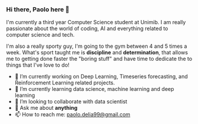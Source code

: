 ### Hi there, Paolo here 👋

I'm currently a third year Computer Science student at Unimib. I am really passionate about the world of coding, AI and everything related to computer science and tech.

I'm also a really sporty guy, I'm going to the gym between 4 and 5 times a week. What's sport taught me is **discipline** and **determination**, that allows me to getting done faster the "boring stuff" and have time to dedicate the to things that I've love to do!

- 🔭 I’m currently working on Deep Learning, Timeseries forecasting, and Reinforcement Learning related projects.
- 🌱 I’m currently learning data science, machine learning and deep learning
- 👯 I’m looking to collaborate with data scientist
- 💬 Ask me about **anything**
- 📫 How to reach me: paolo.delia99@gmail.com

<!--
**paolodelia99/paolodelia99** is a ✨ _special_ ✨ repository because its `README.md` (this file) appears on your GitHub profile.

Here are some ideas to get you started:

- 🔭 I’m currently working on ...
- 🌱 I’m currently learning ...
- 👯 I’m looking to collaborate on ...
- 🤔 I’m looking for help with ...
- 💬 Ask me about ...
- 📫 How to reach me: ...
- 😄 Pronouns: ...
- ⚡ Fun fact: ...
-->
